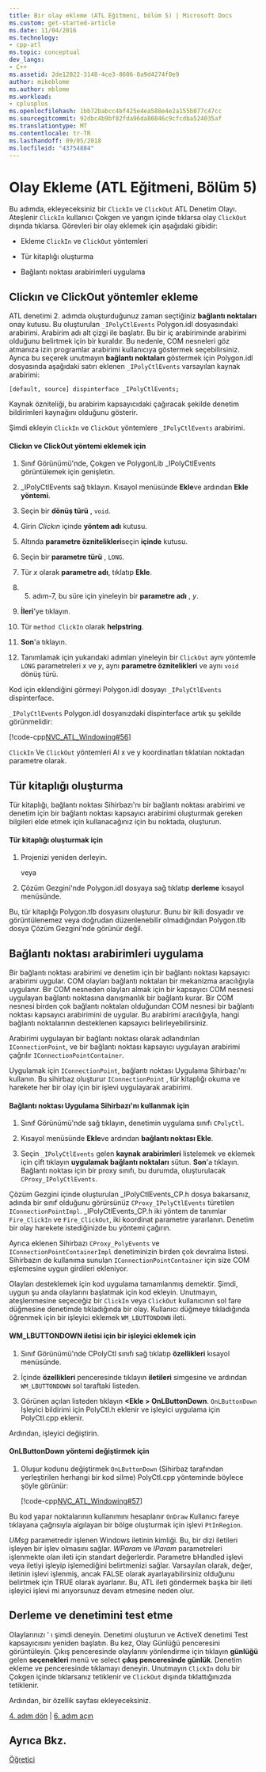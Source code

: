 ```yaml
---
title: Bir olay ekleme (ATL Eğitmeni, bölüm 5) | Microsoft Docs
ms.custom: get-started-article
ms.date: 11/04/2016
ms.technology:
- cpp-atl
ms.topic: conceptual
dev_langs:
- C++
ms.assetid: 2de12022-3148-4ce3-8606-8a9d4274f0e9
author: mikeblome
ms.author: mblome
ms.workload:
- cplusplus
ms.openlocfilehash: 1bb72babcc4bf425e4ea588e4e2a155b077c47cc
ms.sourcegitcommit: 92dbc4b9bf82fda96da80846c9cfcdba524035af
ms.translationtype: MT
ms.contentlocale: tr-TR
ms.lasthandoff: 09/05/2018
ms.locfileid: "43754884"
---
```

# <a name="adding-an-event-atl-tutorial-part-5"></a>Olay Ekleme (ATL Eğitmeni, Bölüm 5)

Bu adımda, ekleyeceksiniz bir `ClickIn` ve `ClickOut` ATL Denetim Olayı. Ateşlenir `ClickIn` kullanıcı Çokgen ve yangın içinde tıklarsa olay `ClickOut` dışında tıklarsa. Görevleri bir olay eklemek için aşağıdaki gibidir:

- Ekleme `ClickIn` ve `ClickOut` yöntemleri

- Tür kitaplığı oluşturma

- Bağlantı noktası arabirimleri uygulama

## <a name="adding-the-clickin-and-clickout-methods"></a>Clickın ve ClickOut yöntemler ekleme

ATL denetimi 2. adımda oluşturduğunuz zaman seçtiğiniz **bağlantı noktaları** onay kutusu. Bu oluşturulan `_IPolyCtlEvents` Polygon.idl dosyasındaki arabirimi. Arabirim adı alt çizgi ile başlatır. Bu bir iç arabiriminde arabirimi olduğunu belirtmek için bir kuraldır. Bu nedenle, COM nesneleri göz atmanıza izin programlar arabirimi kullanıcıya göstermek seçebilirsiniz. Ayrıca bu seçerek unutmayın **bağlantı noktaları** göstermek için Polygon.idl dosyasında aşağıdaki satırı eklenen `_IPolyCtlEvents` varsayılan kaynak arabirimi:

`[default, source] dispinterface _IPolyCtlEvents;`

Kaynak özniteliği, bu arabirim kapsayıcıdaki çağıracak şekilde denetim bildirimleri kaynağını olduğunu gösterir.

Şimdi ekleyin `ClickIn` ve `ClickOut` yöntemlere `_IPolyCtlEvents` arabirimi.

#### <a name="to-add-the-clickin-and-clickout-methods"></a>Clickın ve ClickOut yöntemi eklemek için

1. Sınıf Görünümü'nde, Çokgen ve PolygonLib _IPolyCtlEvents görüntülemek için genişletin.

2. _IPolyCtlEvents sağ tıklayın. Kısayol menüsünde **Ekle**ve ardından **Ekle yöntemi**.

3. Seçin bir **dönüş türü** , `void`.

4. Girin *Clickın* içinde **yöntem adı** kutusu.

5. Altında **parametre öznitelikleri**seçin **içinde** kutusu.

6. Seçin bir **parametre türü** , `LONG`.

7. Tür *x* olarak **parametre adı**, tıklatıp **Ekle**.

8. 5. adım-7, bu süre için yineleyin bir **parametre adı** , *y*.

9. **İleri**'ye tıklayın.

10. Tür `method ClickIn` olarak **helpstring**.

11. **Son**'a tıklayın.

12. Tanımlamak için yukarıdaki adımları yineleyin bir `ClickOut` aynı yöntemle `LONG` parametreleri *x* ve *y*, aynı **parametre öznitelikleri** ve aynı `void` dönüş türü.

Kod için eklendiğini görmeyi Polygon.idl dosyayı `_IPolyCtlEvents` dispinterface.

`_IPolyCtlEvents` Polygon.idl dosyanızdaki dispinterface artık şu şekilde görünmelidir:

[!code-cpp[NVC_ATL_Windowing#56](../atl/codesnippet/cpp/adding-an-event-atl-tutorial-part-5_1.idl)]

`ClickIn` Ve `ClickOut` yöntemleri Al x ve y koordinatları tıklatılan noktadan parametre olarak.

## <a name="generating-the-type-library"></a>Tür kitaplığı oluşturma

Tür kitaplığı, bağlantı noktası Sihirbazı'nı bir bağlantı noktası arabirimi ve denetim için bir bağlantı noktası kapsayıcı arabirimi oluşturmak gereken bilgileri elde etmek için kullanacağınız için bu noktada, oluşturun.

#### <a name="to-generate-the-type-library"></a>Tür kitaplığı oluşturmak için

1. Projenizi yeniden derleyin.

     veya

2. Çözüm Gezgini'nde Polygon.idl dosyaya sağ tıklatıp **derleme** kısayol menüsünde.

Bu, tür kitaplığı Polygon.tlb dosyasını oluşturur. Bunu bir ikili dosyadır ve görüntülenemez veya doğrudan düzenlenebilir olmadığından Polygon.tlb dosya Çözüm Gezgini'nde görünür değil.

## <a name="implementing-the-connection-point-interfaces"></a>Bağlantı noktası arabirimleri uygulama

Bir bağlantı noktası arabirimi ve denetim için bir bağlantı noktası kapsayıcı arabirimi uygular. COM olayları bağlantı noktaları bir mekanizma aracılığıyla uygulanır. Bir COM nesneden olayları almak için bir kapsayıcı COM nesnesi uygulayan bağlantı noktasına danışmanlık bir bağlantı kurar. Bir COM nesnesi birden çok bağlantı noktaları olduğundan COM nesnesi bir bağlantı noktası kapsayıcı arabirimini de uygular. Bu arabirimi aracılığıyla, hangi bağlantı noktalarının desteklenen kapsayıcı belirleyebilirsiniz.

Arabirimi uygulayan bir bağlantı noktası olarak adlandırılan `IConnectionPoint`, ve bir bağlantı noktası kapsayıcı uygulayan arabirimi çağrılır `IConnectionPointContainer`.

Uygulamak için `IConnectionPoint`, bağlantı noktası Uygulama Sihirbazı'nı kullanın. Bu sihirbaz oluşturur `IConnectionPoint` , tür kitaplığı okuma ve harekete her bir olay için bir işlevi uygulayarak arabirimi.

#### <a name="to-use-the-implement-connection-point-wizard"></a>Bağlantı noktası Uygulama Sihirbazı'nı kullanmak için

1. Sınıf Görünümü'nde sağ tıklayın, denetimin uygulama sınıfı `CPolyCtl`.

2. Kısayol menüsünde **Ekle**ve ardından **bağlantı noktası Ekle**.

3. Seçin `_IPolyCtlEvents` gelen **kaynak arabirimleri** listelemek ve eklemek için çift tıklayın **uygulamak bağlantı noktaları** sütun. **Son**'a tıklayın. Bağlantı noktası için bir proxy sınıfı, bu durumda, oluşturulacak `CProxy_IPolyCtlEvents`.

Çözüm Gezgini içinde oluşturulan _IPolyCtlEvents_CP.h dosya bakarsanız, adında bir sınıf olduğunu görürsünüz `CProxy_IPolyCtlEvents` türetilen `IConnectionPointImpl`. _IPolyCtlEvents_CP.h iki yöntem de tanımlar `Fire_ClickIn` ve `Fire_ClickOut`, iki koordinat parametre yararlanın. Denetim bir olay harekete istediğinizde bu yöntemi çağırın.

Ayrıca eklenen Sihirbazı `CProxy_PolyEvents` ve `IConnectionPointContainerImpl` denetiminizin birden çok devralma listesi. Sihirbazın de kullanıma sunulan `IConnectionPointContainer` için size COM eşlemesine uygun girdileri ekleniyor.

Olayları desteklemek için kod uygulama tamamlanmış demektir. Şimdi, uygun şu anda olaylarını başlatmak için kod ekleyin. Unutmayın, ateşlenmesine seçeceğiz bir `ClickIn` veya `ClickOut` kullanıcının sol fare düğmesine denetimde tıkladığında bir olay. Kullanıcı düğmeye tıkladığında öğrenmek için bir işleyici eklemek `WM_LBUTTONDOWN` ileti.

#### <a name="to-add-a-handler-for-the-wmlbuttondown-message"></a>WM_LBUTTONDOWN iletisi için bir işleyici eklemek için

1. Sınıf Görünümü'nde CPolyCtl sınıfı sağ tıklatıp **özellikleri** kısayol menüsünde.

2. İçinde **özellikleri** penceresinde tıklayın **iletileri** simgesine ve ardından `WM_LBUTTONDOWN` sol taraftaki listeden.

3. Görünen açılan listeden tıklayın  **\<Ekle > OnLButtonDown**. `OnLButtonDown` İşleyici bildirimi için PolyCtl.h eklenir ve işleyici uygulama için PolyCtl.cpp eklenir.

Ardından, işleyici değiştirin.

#### <a name="to-modify-the-onlbuttondown-method"></a>OnLButtonDown yöntemi değiştirmek için

1. Oluşur kodunu değiştirmek `OnLButtonDown` (Sihirbaz tarafından yerleştirilen herhangi bir kod silme) PolyCtl.cpp yönteminde böylece şöyle görünür:

     [!code-cpp[NVC_ATL_Windowing#57](../atl/codesnippet/cpp/adding-an-event-atl-tutorial-part-5_2.cpp)]

Bu kod yapar noktalarının kullanımını hesaplanır `OnDraw` Kullanıcı fareye tıklayana çağrısıyla algılayan bir bölge oluşturmak için işlevi `PtInRegion`.

*UMsg* parametredir işlenen Windows iletinin kimliği. Bu, bir dizi iletileri işleyen bir işlev olmasını sağlar. *WParam* ve *lParam* parametreleri işlenmekte olan ileti için standart değerlerdir. Parametre bHandled işlevi veya iletiyi işleyip işlemediğini belirtmenizi sağlar. Varsayılan olarak, değer, iletinin işlevi işlenmiş, ancak FALSE olarak ayarlayabilirsiniz olduğunu belirtmek için TRUE olarak ayarlanır. Bu, ATL ileti göndermek başka bir ileti işleyici işlevi mi arıyorsunuz devam etmesine neden olur.

## <a name="building-and-testing-the-control"></a>Derleme ve denetimini test etme

Olaylarınızı ' ı şimdi deneyin. Denetimi oluşturun ve ActiveX denetimi Test kapsayıcısını yeniden başlatın. Bu kez, Olay Günlüğü penceresini görüntüleyin. Çıkış penceresinde olaylarını yönlendirme için tıklayın **günlüğü** gelen **seçenekleri** menü ve select **çıkış penceresinde günlük**. Denetim ekleme ve penceresinde tıklamayı deneyin. Unutmayın `ClickIn` dolu bir Çokgen içinde tıklarsanız tetiklenir ve `ClickOut` dışında tıklattığınızda tetiklenir.

Ardından, bir özellik sayfası ekleyeceksiniz.

[4. adım dön](../atl/changing-the-drawing-code-atl-tutorial-part-4.md) &#124; [6. adım açın](../atl/adding-a-property-page-atl-tutorial-part-6.md)

## <a name="see-also"></a>Ayrıca Bkz.

[Öğretici](../atl/active-template-library-atl-tutorial.md)

